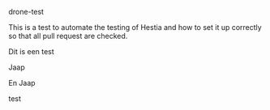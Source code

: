 drone-test

This is a test to automate the testing of Hestia and how to set it up correctly so that all pull request are checked. 

Dit is een test 

Jaap

En Jaap 

test
